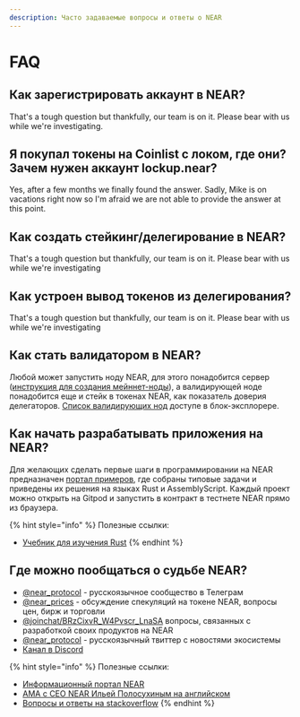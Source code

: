```yaml
---
description: Часто задаваемые вопросы и ответы о NEAR
---
```


# FAQ

## Как зарегистрировать аккаунт в NEAR?

That's a tough question but thankfully, our team is on it. Please bear with us while we're investigating.

## Я покупал токены на Coinlist с локом, где они? Зачем нужен аккаунт lockup.near?

Yes, after a few months we finally found the answer. Sadly, Mike is on vacations right now so I'm afraid we are not able to provide the answer at this point.

## Как создать стейкинг/делегирование в NEAR?

That's a tough question but thankfully, our team is on it. Please bear with us while we're investigating

## Как устроен вывод токенов из делегирования?

That's a tough question but thankfully, our team is on it. Please bear with us while we're investigating

## Как стать валидатором в NEAR?

Любой может запустить ноду NEAR, для этого понадобится сервер \([инструкция для создания мейннет-ноды](https://docs.near.org/docs/validator/deploy-on-mainnet)\), а валидирующей ноде понадобится еще и стейк в токенах NEAR, как показатель доверия делегаторов. [Список валидирующих нод](https://explorer.near.org/nodes/validators) доступе в блок-эксплорере.

## Как начать разрабатывать приложения на NEAR?

Для желающих сделать первые шаги в программировании на NEAR предназначен [портал примеров](http://explorer.near.org/), где собраны типовые задачи и приведены их решения на языках Rust и AssemblyScript. Каждый проект можно открыть на Gitpod и запустить в контракт в тестнете NEAR прямо из браузера. 

{% hint style="info" %}
Полезные ссылки:

* [Учебник для изучения Rust](https://doc.rust-lang.org/book/)
{% endhint %}

## Где можно пообщаться о судьбе NEAR?

* [@near\_protocol](https://t.me/near_protocol) - русскоязычное сообщество в Телеграм
* [@near\_prices](https://t.me/near_prices) - обсуждение спекуляций на токене NEAR, вопросы цен, бирж и торговли
* [@joinchat/BRzCixvR\_W4Pvscr\_LnaSA](https://t.me/joinchat/BRzCixvR_W4Pvscr_LnaSA) вопросы, связанных с разработкой своих продуктов на NEAR
* [@near\_protocol](https://twitter.com/near_protocol) - русскоязычный твиттер с новостями экосистемы
* [Канал в Discord](http://near.chat)

{% hint style="info" %}
Полезные ссылки:

* [Информационный портал NEAR](https://docs.near.org/)
* [AMA с CEO NEAR Ильей Полосухиным на английском](https://medium.com/@near_61540/amas-with-illia-polosukhin-af39675c5aba)
* [Вопросы и ответы на stackoverflow](https://stackoverflow.com/questions/tagged/nearprotocol)
{% endhint %}



